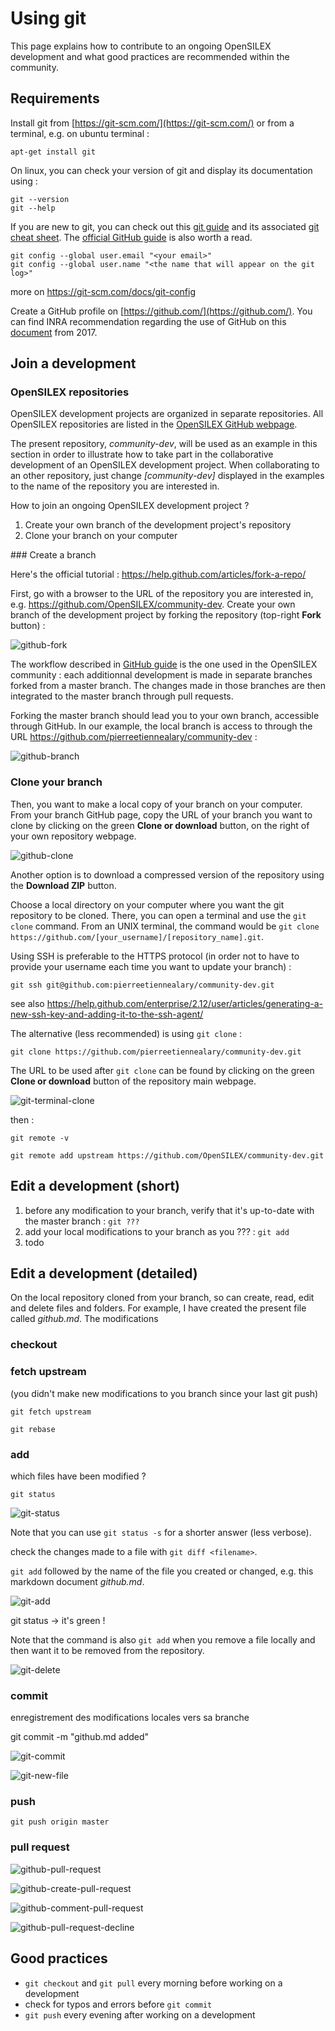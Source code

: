 # Using git

This page explains how to contribute to an ongoing OpenSILEX development and what good practices are recommended within the community.

## Requirements

Install git from [https://git-scm.com/](https://git-scm.com/) or from a terminal, e.g. on ubuntu terminal :

```
apt-get install git
```

On linux, you can check your version of git and display its documentation using :

```
git --version
git --help
```

If you are new to git, you can check out this [git guide](http://rogerdudler.github.io/git-guide/index.html) and its associated [git cheat sheet](http://rogerdudler.github.io/git-guide/files/git_cheat_sheet.pdf).
The [official GitHub guide](https://guides.github.com/activities/hello-world/) is also worth a read.

```
git config --global user.email "<your email>"
git config --global user.name "<the name that will appear on the git log>"
```

more on https://git-scm.com/docs/git-config

Create a GitHub profile on [https://github.com/](https://github.com/).
You can find INRA recommendation regarding the use of GitHub on this [document](http://pfl.grignon.inra.fr/gmpaDocs/INRA_UtiliserForge.pdf) from 2017.

## Join a development

### OpenSILEX repositories

OpenSILEX development projects are organized in separate repositories.
All OpenSILEX repositories are listed in the [OpenSILEX GitHub webpage](https://github.com/OpenSILEX/).

The present repository, *community-dev*, will be used as an example in this section in order to illustrate how to take part in the collaborative development of an OpenSILEX development project.
When collaborating to an other repository, just change *[community-dev]* displayed in the examples to the name of the repository you are interested in.

How to join an ongoing OpenSILEX development project ?

1. Create your own branch of the development project's repository
2. Clone your branch on your computer

### Create a branch

Here's the official tutorial : https://help.github.com/articles/fork-a-repo/

First, go with a browser to the URL of the repository you are interested in, e.g. https://github.com/OpenSILEX/community-dev.
Create your own branch of the development project by forking the repository (top-right **Fork** button) :

![github-fork](img/github-fork.png)

The workflow described in [GitHub guide](https://guides.github.com/introduction/flow/) is the one used in the OpenSILEX community : each additionnal development is made in separate branches forked from a master branch. The changes made in those branches are then integrated to the master branch through pull requests.

Forking the master branch should lead you to your own branch, accessible through GitHub.
In our example, the local branch is access to through the URL https://github.com/pierreetiennealary/community-dev :

![github-branch](img/github-branch.png)

### Clone your branch

Then, you want to make a local copy of your branch on your computer.
From your branch GitHub page, copy the URL of your branch you want to clone by clicking on the green **Clone or download** button, on the right of your own repository webpage.

![github-clone](img/github-clone.png)

Another option is to download a compressed version of the repository using the **Download ZIP** button.

Choose a local directory on your computer where you want the git repository to be cloned.
There, you can open a terminal and use the `git clone` command.
From an UNIX terminal, the command would be `git clone https://github.com/[your_username]/[repository_name].git`.

Using SSH is preferable to the HTTPS protocol (in order not to have to provide your username each time you want to update your branch) :

```
git ssh git@github.com:pierreetiennealary/community-dev.git
```

see also https://help.github.com/enterprise/2.12/user/articles/generating-a-new-ssh-key-and-adding-it-to-the-ssh-agent/

The alternative (less recommended) is using `git clone` :

```
git clone https://github.com/pierreetiennealary/community-dev.git
```

The URL to be used after `git clone` can be found by clicking on the green **Clone or download** button of the repository main webpage.

![git-terminal-clone](img/git-terminal-clone.png)

then :

`git remote -v`

`git remote add upstream https://github.com/OpenSILEX/community-dev.git`

## Edit a development (short)

1. before any modification to your branch, verify that it's up-to-date with the master branch : `git ???`
2. add your local modifications to your branch as you ??? : `git add`
3. todo

## Edit a development (detailed)

On the local repository cloned from your branch, so can create, read, edit and delete files and folders.
For example, I have created the present file called *github.md*.
The modifications

### checkout

### fetch upstream

(you didn't make new modifications to you branch since your last git push)

`git fetch upstream`

`git rebase`

### add

which files have been modified ?

`git status`

![git-status](img/git-status.png)

Note that you can use `git status -s` for a shorter answer (less verbose).

check the changes made to a file with `git diff <filename>`.

`git add` followed by the name of the file you created or changed, e.g. this markdown document *github.md*.

![git-add](img/git-add.png)

git status -> it's green !

Note that the command is also `git add` when you remove a file locally and then want it to be removed from the repository.

![git-delete](img/git-delete.png)

### commit

enregistrement des modifications locales vers sa branche

git commit -m "github.md added"

![git-commit](img/git-commit.png)

![git-new-file](img/git-new-file.png)

### push

```
git push origin master
```

### pull request

![github-pull-request](img/github-pull-request.png)

![github-create-pull-request](img/github-create-pull-request.png)

![github-comment-pull-request](img/github-comment-pull-request.png)

![github-pull-request-decline](img/github-pull-request-declined.png)



## Good practices

- `git checkout` and `git pull` every morning before working on a development
- check for typos and errors before `git commit`
- `git push` every evening after working on a development
